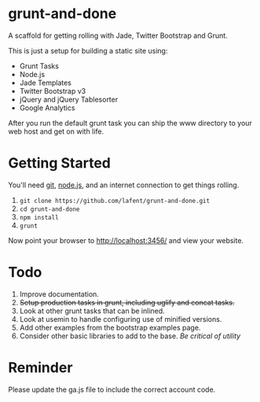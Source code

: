 grunt-and-done
==============

A scaffold for getting rolling with Jade, Twitter Bootstrap and Grunt.

This is just a setup for building a static site using:

*   Grunt Tasks
*   Node.js
*   Jade Templates
*   Twitter Bootstrap v3
*   jQuery and jQuery Tablesorter
*   Google Analytics

After you run the default grunt task you can ship the www directory to your 
web host and get on with life.  

Getting Started
===============

You'll need [git](http://git-scm.com/), [node.js](http://nodejs.org/), and an
internet connection to get things rolling.

1.  `git clone https://github.com/lafent/grunt-and-done.git`
2.  `cd grunt-and-done`
2.  `npm install`
3.  `grunt` 

Now point your browser to [http://localhost:3456/](http://localhost:3456/) and
view your website.

Todo
====

1.  Improve documentation.
2.  ~~Setup production tasks in grunt, including uglify and concat tasks.~~
3.  Look at other grunt tasks that can be inlined.
4.  Look at usemin to handle configuring use of minified versions.
5.  Add other examples from the bootstrap examples page.
6.  Consider other basic libraries to add to the base. *Be critical of utility*

Reminder
========

Please update the ga.js file to include the correct account code.

